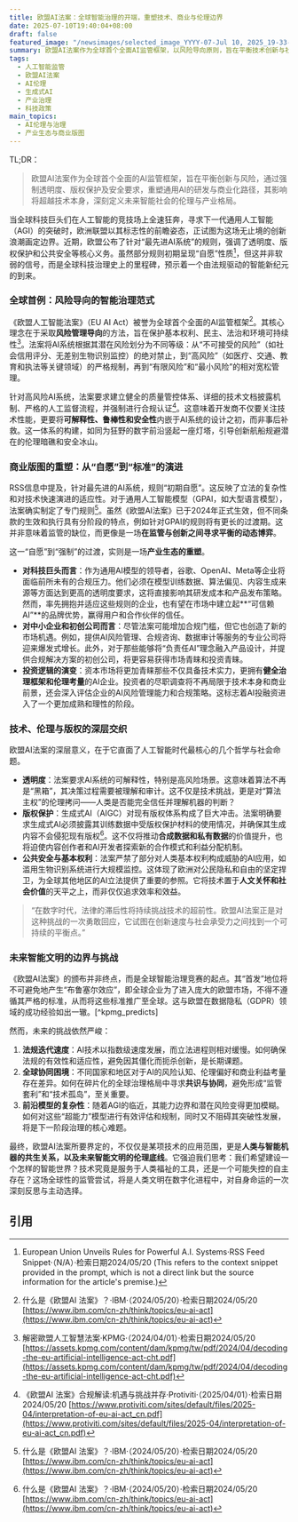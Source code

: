 ```yaml
---
title: 欧盟AI法案：全球智能治理的开端，重塑技术、商业与伦理边界
date: 2025-07-10T19:40:04+08:00
draft: false
featured_image: "/newsimages/selected_image_YYYY-07-Jul 10, 2025_19-33-47-742.jpg"
summary: 欧盟AI法案作为全球首个全面AI监管框架，以风险导向原则，旨在平衡技术创新与社会安全。该法案通过强制透明度、版权保护和安全义务，逐步引导全球AI产业向负责任的方向发展，深刻影响商业模式、投资逻辑及未来智能社会的伦理构建。
tags: 
  - 人工智能监管
  - 欧盟AI法案
  - AI伦理
  - 生成式AI
  - 产业治理
  - 科技政策
main_topics: 
  - AI伦理与治理
  - 产业生态与商业版图
---
```


TL;DR：
>欧盟AI法案作为全球首个全面的AI监管框架，旨在平衡创新与风险，通过强制透明度、版权保护及安全要求，重塑通用AI的研发与商业化路径，其影响将超越技术本身，深刻定义未来智能社会的伦理与产业格局。

当全球科技巨头们在人工智能的竞技场上全速狂奔，寻求下一代通用人工智能（AGI）的突破时，欧洲联盟以其标志性的前瞻姿态，正试图为这场无止境的创新浪潮画定边界。近期，欧盟公布了针对“最先进AI系统”的规则，强调了透明度、版权保护和公共安全等核心义务。虽然部分规则初期呈现“自愿”性质[^rss_snippet]，但这并非软弱的信号，而是全球科技治理史上的里程碑，预示着一个由法规驱动的智能新纪元的到来。

### 全球首例：风险导向的智能治理范式

《欧盟人工智能法案》（EU AI Act）被誉为全球首个全面的AI监管框架[^1]。其核心理念在于采取**风险管理导向**的方法，旨在保护基本权利、民主、法治和环境可持续性[^2]。法案将AI系统根据其潜在风险划分为不同等级：从“不可接受的风险”（如社会信用评分、无差别生物识别监控）的绝对禁止，到“高风险”（如医疗、交通、教育和执法等关键领域）的严格规制，再到“有限风险”和“最小风险”的相对宽松管理。

针对高风险AI系统，法案要求建立健全的质量管控体系、详细的技术文档披露机制、严格的人工监督流程，并强制进行合规认证[^3]。这意味着开发商不仅要关注技术性能，更要将**可解释性、鲁棒性和安全性**内嵌于AI系统的设计之初，而非事后补救。这一体系的构建，如同为狂野的数字前沿竖起一座灯塔，引导创新航船规避潜在的伦理暗礁和安全冰山。

### 商业版图的重塑：从“自愿”到“标准”的演进

RSS信息中提及，针对最先进的AI系统，规则“初期自愿”。这反映了立法的复杂性和对技术快速演进的适应性。对于通用人工智能模型（GPAI，如大型语言模型），法案确实制定了专门规则[^1]。虽然《欧盟AI法案》已于2024年正式生效，但不同条款的生效和执行具有分阶段的特点，例如针对GPAI的规则将有更长的过渡期。这并非意味着监管的缺位，而更像是一场**在监管与创新之间寻求平衡的动态博弈**。

这一“自愿”到“强制”的过渡，实则是一场**产业生态的重塑**。
- **对科技巨头而言**：作为通用AI模型的领导者，谷歌、OpenAI、Meta等企业将面临前所未有的合规压力。他们必须在模型训练数据、算法偏见、内容生成来源等方面达到更高的透明度要求，这将直接影响其研发成本和产品发布策略。然而，率先拥抱并适应这些规则的企业，也有望在市场中建立起**“可信赖AI”**的品牌优势，赢得用户和合作伙伴的信任。
- **对中小企业和初创公司而言**：尽管法案可能增加合规门槛，但它也创造了新的市场机遇。例如，提供AI风险管理、合规咨询、数据审计等服务的专业公司将迎来爆发式增长。此外，对于那些能够将“负责任AI”理念融入产品设计，并提供合规解决方案的初创公司，将更容易获得市场青睐和投资青睐。
- **投资逻辑的演变**：资本市场将更加青睐那些不仅具备技术实力，更拥有**健全治理框架和伦理考量**的AI企业。投资者的尽职调查将不再局限于技术本身和商业前景，还会深入评估企业的AI风险管理能力和合规策略。这标志着AI投融资进入了一个更加成熟和理性的阶段。

### 技术、伦理与版权的深层交织

欧盟AI法案的深层意义，在于它直面了人工智能时代最核心的几个哲学与社会命题。
- **透明度**：法案要求AI系统的可解释性，特别是高风险场景。这意味着算法不再是“黑箱”，其决策过程需要被理解和审计。这不仅是技术挑战，更是对“算法主权”的伦理拷问——人类是否能完全信任并理解机器的判断？
- **版权保护**：生成式AI（AIGC）对现有版权体系构成了巨大冲击。法案明确要求生成式AI必须披露其训练数据中受版权保护材料的使用情况，并确保其生成内容不会侵犯现有版权[^1]。这不仅将推动**合成数据和私有数据**的价值提升，也将迫使内容创作者和AI开发者探索新的合作模式和利益分配机制。
- **公共安全与基本权利**：法案严禁了部分对人类基本权利构成威胁的AI应用，如滥用生物识别系统进行大规模监控。这体现了欧洲对公民隐私和自由的坚定捍卫，为全球其他地区的AI立法提供了重要的参照。它将技术置于**人文关怀和社会价值**的天平之上，而非仅仅追求效率和效益。

>“在数字时代，法律的滞后性将持续挑战技术的超前性。欧盟AI法案正是对这种挑战的一次勇敢回应，它试图在创新速度与社会承受力之间找到一个可持续的平衡点。”

### 未来智能文明的边界与挑战

《欧盟AI法案》的颁布并非终点，而是全球智能治理竞赛的起点。其“首发”地位将不可避免地产生“布鲁塞尔效应”，即全球企业为了进入庞大的欧盟市场，不得不遵循其严格的标准，从而将这些标准推广至全球。这与欧盟在数据隐私（GDPR）领域的成功经验如出一辙。[^kpmg_predicts]

然而，未来的挑战依然严峻：
1. **法规迭代速度**：AI技术以指数级速度发展，而立法进程则相对缓慢。如何确保法规的有效性和适应性，避免因其僵化而扼杀创新，是长期课题。
2. **全球协同困境**：不同国家和地区对于AI的风险认知、伦理偏好和商业利益考量存在差异。如何在碎片化的全球治理格局中寻求**共识与协同**，避免形成“监管套利”和“技术孤岛”，至关重要。
3. **前沿模型的复杂性**：随着AGI的临近，其能力边界和潜在风险变得更加模糊。如何对这些“超能力”模型进行有效评估和规制，同时又不阻碍其突破性发展，将是下一阶段治理的核心难题。

最终，欧盟AI法案所要界定的，不仅仅是某项技术的应用范围，更是**人类与智能机器的共生关系，以及未来智能文明的伦理底线**。它强迫我们思考：我们希望建设一个怎样的智能世界？技术究竟是服务于人类福祉的工具，还是一个可能失控的自主存在？这场全球性的监管尝试，将是人类文明在数字化进程中，对自身命运的一次深刻反思与主动选择。

## 引用
[^1]: 什么是《欧盟AI 法案》？·IBM·（2024/05/20）·检索日期2024/05/20 [https://www.ibm.com/cn-zh/think/topics/eu-ai-act](https://www.ibm.com/cn-zh/think/topics/eu-ai-act)
[^2]: 解密歐盟人工智慧法案·KPMG·（2024/04/01）·检索日期2024/05/20 [https://assets.kpmg.com/content/dam/kpmg/tw/pdf/2024/04/decoding-the-eu-artificial-intelligence-act-cht.pdf](https://assets.kpmg.com/content/dam/kpmg/tw/pdf/2024/04/decoding-the-eu-artificial-intelligence-act-cht.pdf)
[^3]: 《欧盟AI 法案》合规解读:机遇与挑战并存·Protiviti·（2025/04/01）·检索日期2024/05/20 [https://www.protiviti.com/sites/default/files/2025-04/interpretation-of-eu-ai-act_cn.pdf](https://www.protiviti.com/sites/default/files/2025-04/interpretation-of-eu-ai-act_cn.pdf)
[^4]: 欧盟AI 法案立法观察·汉坤法律评述·（2023/05/18）·检索日期2024/05/20 [https://www.hankunlaw.com/upload/portal/20230518/f3ce659dbd57842f57380510bb6712dd.pdf](https://www.hankunlaw.com/upload/portal/20230518/f3ce659dbd57842f57380510bb6712dd.pdf)
[^5]: 欧盟人工智能法案： 指南·Bird & Bird·（2023/07/01）·检索日期2024/05/20 [https://www.twobirds.com/-/media/new-website-content/pdfs/capabilities/artificial-intelligence/eu-ai-act-guide-chinese-version.pdf](https://www.twobirds.com/-/media/new-website-content/pdfs/capabilities/artificial-intelligence/eu-ai-act-guide-chinese-version.pdf)
[^rss_snippet]: European Union Unveils Rules for Powerful A.I. Systems·RSS Feed Snippet·（N/A）·检索日期2024/05/20 (This refers to the context snippet provided in the prompt, which is not a direct link but the source information for the article's premise.)
